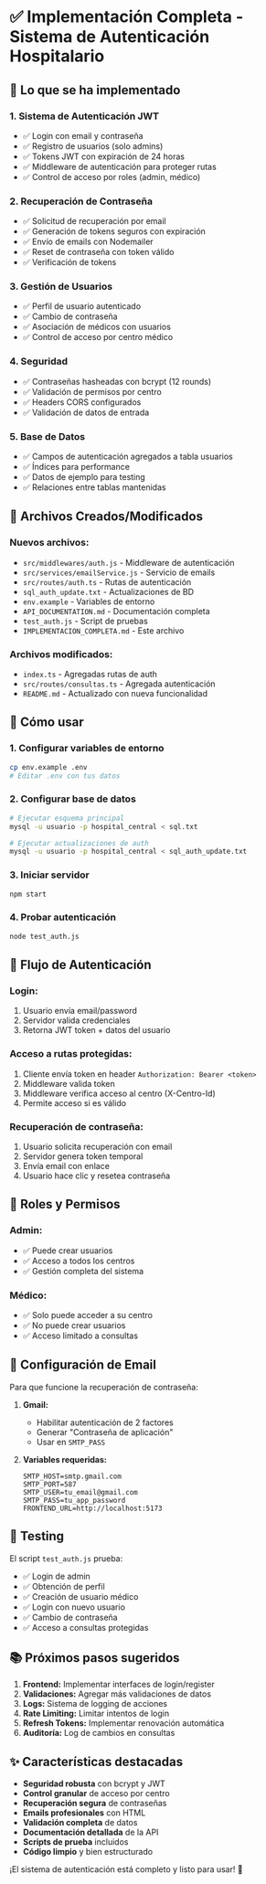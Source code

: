 # ✅ Implementación Completa - Sistema de Autenticación Hospitalario

## 🎯 Lo que se ha implementado

### 1. **Sistema de Autenticación JWT**
- ✅ Login con email y contraseña
- ✅ Registro de usuarios (solo admins)
- ✅ Tokens JWT con expiración de 24 horas
- ✅ Middleware de autenticación para proteger rutas
- ✅ Control de acceso por roles (admin, médico)

### 2. **Recuperación de Contraseña**
- ✅ Solicitud de recuperación por email
- ✅ Generación de tokens seguros con expiración
- ✅ Envío de emails con Nodemailer
- ✅ Reset de contraseña con token válido
- ✅ Verificación de tokens

### 3. **Gestión de Usuarios**
- ✅ Perfil de usuario autenticado
- ✅ Cambio de contraseña
- ✅ Asociación de médicos con usuarios
- ✅ Control de acceso por centro médico

### 4. **Seguridad**
- ✅ Contraseñas hasheadas con bcrypt (12 rounds)
- ✅ Validación de permisos por centro
- ✅ Headers CORS configurados
- ✅ Validación de datos de entrada

### 5. **Base de Datos**
- ✅ Campos de autenticación agregados a tabla usuarios
- ✅ Índices para performance
- ✅ Datos de ejemplo para testing
- ✅ Relaciones entre tablas mantenidas

## 📁 Archivos Creados/Modificados

### Nuevos archivos:
- `src/middlewares/auth.js` - Middleware de autenticación
- `src/services/emailService.js` - Servicio de emails
- `src/routes/auth.ts` - Rutas de autenticación
- `sql_auth_update.txt` - Actualizaciones de BD
- `env.example` - Variables de entorno
- `API_DOCUMENTATION.md` - Documentación completa
- `test_auth.js` - Script de pruebas
- `IMPLEMENTACION_COMPLETA.md` - Este archivo

### Archivos modificados:
- `index.ts` - Agregadas rutas de auth
- `src/routes/consultas.ts` - Agregada autenticación
- `README.md` - Actualizado con nueva funcionalidad

## 🚀 Cómo usar

### 1. Configurar variables de entorno
```bash
cp env.example .env
# Editar .env con tus datos
```

### 2. Configurar base de datos
```bash
# Ejecutar esquema principal
mysql -u usuario -p hospital_central < sql.txt

# Ejecutar actualizaciones de auth
mysql -u usuario -p hospital_central < sql_auth_update.txt
```

### 3. Iniciar servidor
```bash
npm start
```

### 4. Probar autenticación
```bash
node test_auth.js
```

## 🔐 Flujo de Autenticación

### Login:
1. Usuario envía email/password
2. Servidor valida credenciales
3. Retorna JWT token + datos del usuario

### Acceso a rutas protegidas:
1. Cliente envía token en header `Authorization: Bearer <token>`
2. Middleware valida token
3. Middleware verifica acceso al centro (X-Centro-Id)
4. Permite acceso si es válido

### Recuperación de contraseña:
1. Usuario solicita recuperación con email
2. Servidor genera token temporal
3. Envía email con enlace
4. Usuario hace clic y resetea contraseña

## 👥 Roles y Permisos

### Admin:
- ✅ Puede crear usuarios
- ✅ Acceso a todos los centros
- ✅ Gestión completa del sistema

### Médico:
- ✅ Solo puede acceder a su centro
- ✅ No puede crear usuarios
- ✅ Acceso limitado a consultas

## 📧 Configuración de Email

Para que funcione la recuperación de contraseña:

1. **Gmail:**
   - Habilitar autenticación de 2 factores
   - Generar "Contraseña de aplicación"
   - Usar en `SMTP_PASS`

2. **Variables requeridas:**
   ```env
   SMTP_HOST=smtp.gmail.com
   SMTP_PORT=587
   SMTP_USER=tu_email@gmail.com
   SMTP_PASS=tu_app_password
   FRONTEND_URL=http://localhost:5173
   ```

## 🧪 Testing

El script `test_auth.js` prueba:
- ✅ Login de admin
- ✅ Obtención de perfil
- ✅ Creación de usuario médico
- ✅ Login con nuevo usuario
- ✅ Cambio de contraseña
- ✅ Acceso a consultas protegidas

## 📚 Próximos pasos sugeridos

1. **Frontend:** Implementar interfaces de login/register
2. **Validaciones:** Agregar más validaciones de datos
3. **Logs:** Sistema de logging de acciones
4. **Rate Limiting:** Limitar intentos de login
5. **Refresh Tokens:** Implementar renovación automática
6. **Auditoría:** Log de cambios en consultas

## ✨ Características destacadas

- **Seguridad robusta** con bcrypt y JWT
- **Control granular** de acceso por centro
- **Recuperación segura** de contraseñas
- **Emails profesionales** con HTML
- **Validación completa** de datos
- **Documentación detallada** de la API
- **Scripts de prueba** incluidos
- **Código limpio** y bien estructurado

¡El sistema de autenticación está completo y listo para usar! 🎉
